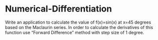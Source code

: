 # Numerical-Differentiation

Write an application to calculate the value of f(x)=sin(x) at x=45 degrees based
on the Maclaurin series. In order to calculate the derivatives of this function use
“Forward Difference” method with step size of 1 degree. 
